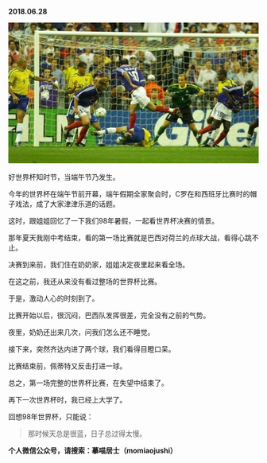 
          
            
**2018.06.28**



![](img/51001-00cae0b2b9755202.jpg)




好世界杯知时节，当端午节乃发生。

今年的世界杯在端午节前开幕，端午假期全家聚会时，C罗在和西班牙比赛时的帽子戏法，成了大家津津乐道的话题。

这时，跟姐姐回忆了一下我们98年暑假，一起看世界杯决赛的情景。

那年夏天我刚中考结束，看的第一场比赛就是巴西对荷兰的点球大战，看得心跳不止。

决赛到来前，我们住在奶奶家，姐姐决定夜里起来看全场。

在这之前，我还从来没有看过整场的世界杯比赛。

于是，激动人心的时刻到了。

比赛开始以后，很沉闷，巴西队发挥很差，完全没有之前的气势。

夜里，奶奶还出来几次，问我们怎么还不睡觉。

接下来，突然齐达内进了两个球，我们看得目瞪口呆。

比赛结束前，佩蒂特又反击打进一球。

总之，第一场完整的世界杯比赛，在失望中结束了。

再下一次世界杯时，我已经上大学了。

回想98年世界杯，只能说：
>那时候天总是很蓝，日子总过得太慢。




**个人微信公众号，请搜索：摹喵居士（momiaojushi）**

          
        
